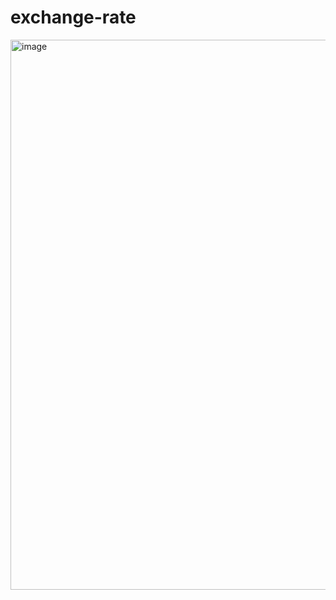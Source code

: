 # exchange-rate


<img width="880" alt="image" src="https://user-images.githubusercontent.com/59107999/172005364-fb139a09-8804-4cfc-9c21-8a9fbaee3cdc.png">

